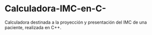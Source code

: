 # Calculadora-IMC-en-C-
Calculadora destinada a la proyección y presentación del IMC de una paciente, realizada en C++. 
